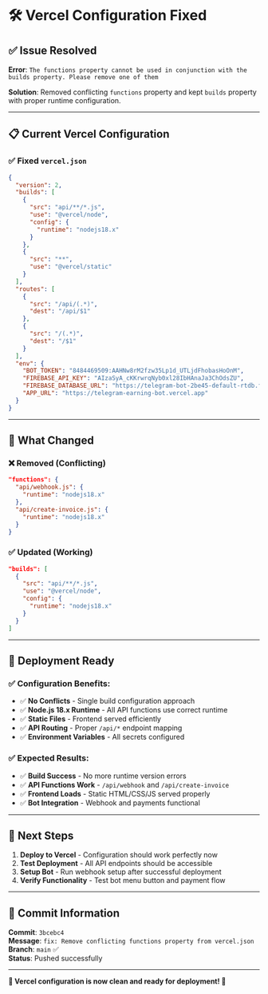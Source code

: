 # 🛠️ Vercel Configuration Fixed

## ✅ **Issue Resolved**

**Error**: `The functions property cannot be used in conjunction with the builds property. Please remove one of them`

**Solution**: Removed conflicting `functions` property and kept `builds` property with proper runtime configuration.

---

## 📋 **Current Vercel Configuration**

### **✅ Fixed `vercel.json`**
```json
{
  "version": 2,
  "builds": [
    {
      "src": "api/**/*.js",
      "use": "@vercel/node",
      "config": {
        "runtime": "nodejs18.x"
      }
    },
    {
      "src": "**",
      "use": "@vercel/static"
    }
  ],
  "routes": [
    {
      "src": "/api/(.*)",
      "dest": "/api/$1"
    },
    {
      "src": "/(.*)",
      "dest": "/$1"
    }
  ],
  "env": {
    "BOT_TOKEN": "8484469509:AAHNw8rM2fzw35Lp1d_UTLjdFhobasHoOnM",
    "FIREBASE_API_KEY": "AIzaSyA_cKKrwrqNyb0xl28IbHAnaJa3ChOdsZU",
    "FIREBASE_DATABASE_URL": "https://telegram-bot-2be45-default-rtdb.firebaseio.com",
    "APP_URL": "https://telegram-earning-bot.vercel.app"
  }
}
```

---

## 🔧 **What Changed**

### **❌ Removed (Conflicting)**
```json
"functions": {
  "api/webhook.js": {
    "runtime": "nodejs18.x"
  },
  "api/create-invoice.js": {
    "runtime": "nodejs18.x"
  }
}
```

### **✅ Updated (Working)**
```json
"builds": [
  {
    "src": "api/**/*.js",
    "use": "@vercel/node",
    "config": {
      "runtime": "nodejs18.x"
    }
  }
]
```

---

## 🚀 **Deployment Ready**

### **✅ Configuration Benefits:**
- ✅ **No Conflicts** - Single build configuration approach
- ✅ **Node.js 18.x Runtime** - All API functions use correct runtime
- ✅ **Static Files** - Frontend served efficiently  
- ✅ **API Routing** - Proper `/api/*` endpoint mapping
- ✅ **Environment Variables** - All secrets configured

### **✅ Expected Results:**
- ✅ **Build Success** - No more runtime version errors
- ✅ **API Functions Work** - `/api/webhook` and `/api/create-invoice`
- ✅ **Frontend Loads** - Static HTML/CSS/JS served properly
- ✅ **Bot Integration** - Webhook and payments functional

---

## 🎯 **Next Steps**

1. **Deploy to Vercel** - Configuration should work perfectly now
2. **Test Deployment** - All API endpoints should be accessible  
3. **Setup Bot** - Run webhook setup after successful deployment
4. **Verify Functionality** - Test bot menu button and payment flow

---

## 📝 **Commit Information**

**Commit**: `3bcebc4`  
**Message**: `fix: Remove conflicting functions property from vercel.json`  
**Branch**: `main` ✅  
**Status**: Pushed successfully

---

**🎉 Vercel configuration is now clean and ready for deployment! 🚀**